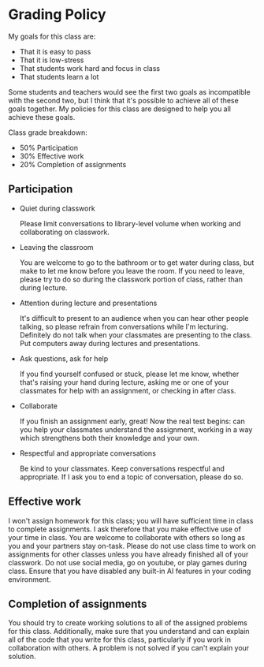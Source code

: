 # Grading Policy

My goals for this class are:

- That it is easy to pass
- That it is low-stress
- That students work hard and focus in class
- That students learn a lot

Some students and teachers would see the first two goals as incompatible with
the second two, but I think that it's possible to achieve all of these goals
together. My policies for this class are designed to help you all achieve these
goals.

Class grade breakdown:

- 50% Participation
- 30% Effective work
- 20% Completion of assignments

## Participation

- Quiet during classwork

  Please limit conversations to library-level volume when working and
  collaborating on classwork.

- Leaving the classroom

  You are welcome to go to the bathroom or to get water during class, but make
  to let me know before you leave the room. If you need to leave, please try to
  do so during the classwork portion of class, rather than during lecture.

- Attention during lecture and presentations

  It's difficult to present to an audience when you can hear other people
  talking, so please refrain from conversations while I'm lecturing. Definitely
  do not talk when your classmates are presenting to the class. Put computers
  away during lectures and presentations.

- Ask questions, ask for help

  If you find yourself confused or stuck, please let me know, whether that's
  raising your hand during lecture, asking me or one of your classmates for help
  with an assignment, or checking in after class.

- Collaborate

  If you finish an assignment early, great! Now the real test begins: can you
  help your classmates understand the assignment, working in a way which
  strengthens both their knowledge and your own.

- Respectful and appropriate conversations

  Be kind to your classmates. Keep conversations respectful and appropriate. If
  I ask you to end a topic of conversation, please do so.

## Effective work

I won't assign homework for this class; you will have sufficient time in class
to complete assignments. I ask therefore that you make effective use of your
time in class. You are welcome to collaborate with others so long as you and
your partners stay on-task. Please do not use class time to work on assignments
for other classes unless you have already finished all of your classwork. Do not
use social media, go on youtube, or play games during class. Ensure that you
have disabled any built-in AI features in your coding environment.

## Completion of assignments

You should try to create working solutions to all of the assigned problems for
this class. Additionally, make sure that you understand and can explain all of
the code that you write for this class, particularly if you work in
collaboration with others. A problem is not solved if you can't explain your
solution.
